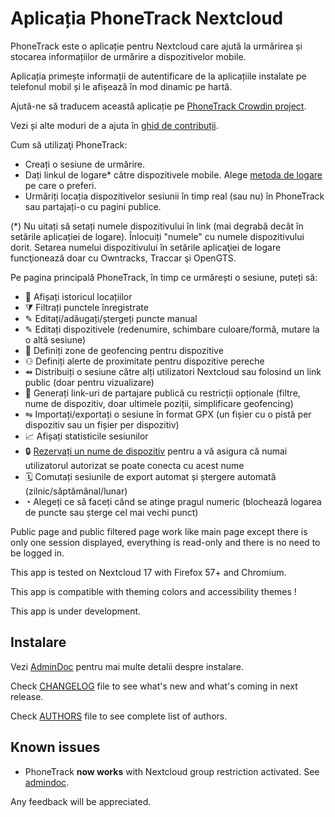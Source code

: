 # Aplicația PhoneTrack Nextcloud

PhoneTrack este o aplicație pentru Nextcloud care ajută la urmărirea și stocarea informațiilor de urmărire a dispozitivelor mobile.

Aplicația primește informații de autentificare de la aplicațiile instalate pe telefonul mobil și le afișează în mod dinamic pe hartă.

Ajută-ne să traducem această aplicație pe [PhoneTrack Crowdin project](https://crowdin.com/project/phonetrack).

Vezi și alte moduri de a ajuta în [ghid de contribuții](https://gitlab.com/eneiluj/phonetrack-oc/blob/master/CONTRIBUTING.md).

Cum să utilizaţi PhoneTrack:

* Creați o sesiune de urmărire.
* Dați linkul de logare\* către dispozitivele mobile. Alege [metoda de logare](https://gitlab.com/eneiluj/phonetrack-oc/wikis/userdoc#logging-methods) pe care o preferi.
* Urmăriți locația dispozitivelor sesiunii în timp real (sau nu) în PhoneTrack sau partajați-o cu pagini publice.

(\*) Nu uitați să setați numele dispozitivului în link (mai degrabă decât în setările aplicației de logare). Înlocuiți "numele" cu numele dispozitivului dorit. Setarea numelui dispozitivului în setările aplicaţiei de logare funcţionează doar cu Owntracks, Traccar şi OpenGTS.

Pe pagina principală PhoneTrack, în timp ce urmărești o sesiune, puteți să:

* 📍 Afișați istoricul locațiilor
* ⧩ Filtrați punctele înregistrate
* ✎ Editați/adăugați/ștergeți puncte manual
* ✎ Editați dispozitivele (redenumire, schimbare culoare/formă, mutare la o altă sesiune)
* 💠 Definiți zone de geofencing pentru dispozitive
* ⚇ Definiți alerte de proximitate pentru dispozitive pereche
* ⇴ Distribuiți o sesiune către alți utilizatori Nextcloud sau folosind un link public (doar pentru vizualizare)
* 🔗 Generați link-uri de partajare publică cu restricții opționale (filtre, nume de dispozitiv, doar ultimele poziții, simplificare geofencing)
* ⇋ Importați/exportați o sesiune în format GPX (un fișier cu o pistă per dispozitiv sau un fișier per dispozitiv)
* 📈 Afișați statisticile sesiunilor
* 🔒 [Rezervați un nume de dispozitiv](https://gitlab.com/eneiluj/phonetrack-oc/wikis/userdoc#device-name-reservation) pentru a vă asigura că numai utilizatorul autorizat se poate conecta cu acest nume
* 🗓 Comutați sesiunile de export automat și ștergere automată (zilnic/săptămânal/lunar)
* ◔ Alegeți ce să faceți când se atinge pragul numeric (blochează logarea de puncte sau șterge cel mai vechi punct)

Public page and public filtered page work like main page except there is only one session displayed, everything is read-only and there is no need to be logged in.

This app is tested on Nextcloud 17 with Firefox 57+ and Chromium.

This app is compatible with theming colors and accessibility themes !

This app is under development.

## Instalare

Vezi [AdminDoc](https://gitlab.com/eneiluj/phonetrack-oc/wikis/admindoc) pentru mai multe detalii despre instalare.

Check [CHANGELOG](https://gitlab.com/eneiluj/phonetrack-oc/blob/master/CHANGELOG.md#change-log) file to see what's new and what's coming in next release.

Check [AUTHORS](https://gitlab.com/eneiluj/phonetrack-oc/blob/master/AUTHORS.md#authors) file to see complete list of authors.

## Known issues

* PhoneTrack **now works** with Nextcloud group restriction activated. See [admindoc](https://gitlab.com/eneiluj/phonetrack-oc/wikis/admindoc#issue-with-phonetrack-restricted-to-some-groups-in-nextcloud).

Any feedback will be appreciated.